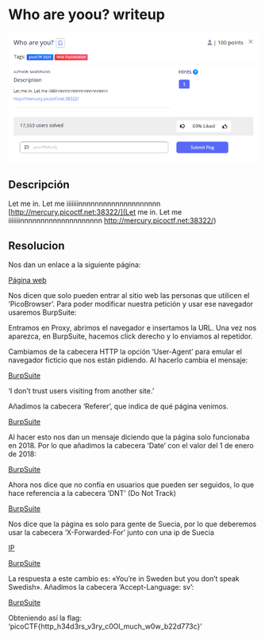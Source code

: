 # Who are yoou? writeup

![Descripcion del CTF](img/description.png)

## Descripción

Let me in. Let me iiiiiiinnnnnnnnnnnnnnnnnnnn [http://mercury.picoctf.net:38322/](Let me in. Let me iiiiiiinnnnnnnnnnnnnnnnnnnn http://mercury.picoctf.net:38322/)

## Resolucion

Nos dan un enlace a la siguiente página:

[Página web](img/web1.png)

Nos dicen que solo pueden entrar al sitio web las personas que utilicen el ‘PicoBrowser’. Para poder modificar nuestra petición y usar ese navegador usaremos BurpSuite:

Entramos en Proxy, abrimos el navegador e insertamos la URL. Una vez nos aparezca, en BurpSuite, hacemos click derecho y lo enviamos al repetidor.

Cambiamos de la cabecera HTTP la opción ‘User-Agent’ para emular el navegador ficticio que nos están pidiendo. Al hacerlo cambia el mensaje:

[BurpSuite](img/burpsuite1.png)

‘I don’t trust users visiting from another site.’

Añadimos la cabecera ‘Referer’, que indica de qué página venimos.

[BurpSuite](img/burpsuite2.png)

Al hacer esto nos dan un mensaje diciendo que la página solo funcionaba en 2018. Por lo que añadimos la cabecera ‘Date’ con el valor del 1 de enero de 2018:

[BurpSuite](img/burpsuite3.png)

Ahora nos dice que no confía en usuarios que pueden ser seguidos, lo que hace referencia a la cabecera ‘DNT’ (Do Not Track)

[BurpSuite](img/burpsuite4.png)

Nos dice que la página es solo para gente de Suecia, por lo que deberemos usar la cabecera ‘X-Forwarded-For’ junto con una ip de Suecia

[IP](img/ip.png)

[BurpSuite](img/burpsuite5.png)

La respuesta a este cambio es: «You’re in Sweden but you don’t speak Swedish». Añadimos la cabecera ‘Accept-Language: sv’:

[BurpSuite](img/burpsuite6.png)

Obteniendo así la flag: ‘picoCTF{http_h34d3rs_v3ry_c0Ol_much_w0w_b22d773c}’